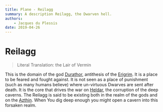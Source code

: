 ```yaml
---
title: Plane - Reilagg
summary: A description Reilagg, the Dwarven hell.
authors:
    - Jacques du Plessis
date: 2019-04-26
---
```

# Reilagg

> Literal Translation: the Lair of Vermin

This is the domain of the god [Durathor](/religion/deities/erigrim#durathor), antithesis of the [Erigrim](/religion/deities/erigrim).  It is a place to be feared and fought against.  It is not seen as a place of punishment (such as many humans believe) where un-virtuous Dwarves are sent after death.  It is the core that drives the war on [Heldar](/cosmology/planes/heldar), the corruption of the deep caverns.  The Reilagg is said to be existing both in the realm of the gods and on the [Azthin](/cosmology/planes/materia).  When You dig deep enough you might open a cavern into this forsaken realm.
